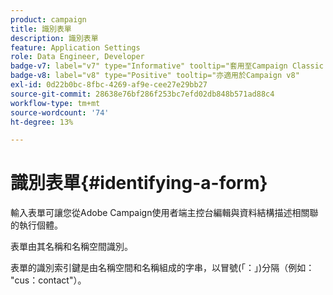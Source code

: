 ```yaml
---
product: campaign
title: 識別表單
description: 識別表單
feature: Application Settings
role: Data Engineer, Developer
badge-v7: label="v7" type="Informative" tooltip="套用至Campaign Classic v7"
badge-v8: label="v8" type="Positive" tooltip="亦適用於Campaign v8"
exl-id: 0d22b0bc-8fbc-4269-af9e-cee27e29bb27
source-git-commit: 28638e76bf286f253bc7efd02db848b571ad88c4
workflow-type: tm+mt
source-wordcount: '74'
ht-degree: 13%

---
```


# 識別表單{#identifying-a-form}



輸入表單可讓您從Adobe Campaign使用者端主控台編輯與資料結構描述相關聯的執行個體。

表單由其名稱和名稱空間識別。

表單的識別索引鍵是由名稱空間和名稱組成的字串，以冒號(「：」)分隔（例如： &quot;cus：contact&quot;）。

